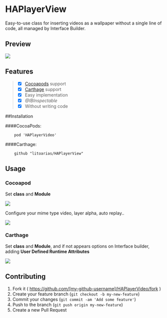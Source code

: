 # HAPlayerView
Easy-to-use class for inserting videos as a wallpaper without a single line of code, all managed by Interface Builder.
## Preview
<img src="https://github.com/litoarias/HAPlayerView/blob/master/Images/out.gif">

## Features
> - [x] [Cocoapods](https://cocoapods.org/) support
> - [x] [Carthage](https://github.com/Carthage/Carthage) support
> - [x] Easy implementation
> - [x] *@IBInspectable*
> - [x] Without writing code

##Installation

####CocoaPods:

    	pod 'HAPlayerVideo'
        
####Carthage:
        
    	github "litoarias/HAPlayerView"
        
## Usage
### Cocoapod
Set **class** and **Module**

<img src=https://github.com/litoarias/HAPlayerView/blob/master/Images/Captura%20de%20pantalla%202017-02-14%20a%20las%2018.34.58.png>

Configure your mime type video, layer alpha, auto replay..

<img src="https://github.com/litoarias/HAPlayerView/blob/master/Images/Captura%20de%20pantalla%202017-02-14%20a%20las%2018.35.17.png">

### Carthage
Set **class** and **Module**, and if not appears options on Interface builder, adding **User Defined Runtime Attributes**

<img src="https://github.com/litoarias/HAPlayerView/blob/master/Images/Captura%20de%20pantalla%202017-02-15%20a%20las%2012.00.53.png">
      
## Contributing

1. Fork it ( https://github.com/[my-github-username]/HAPlayerVideo/fork )
2. Create your feature branch (`git checkout -b my-new-feature`)
3. Commit your changes (`git commit -am 'Add some feature'`)
4. Push to the branch (`git push origin my-new-feature`)
5. Create a new Pull Request

